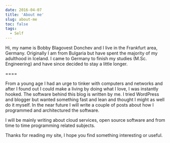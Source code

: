 ```yaml
---
date: 2016-04-07
title: 'About me'
slug: about-me
toc: false
tags:
  - Self
---
```



Hi, my name is Bobby Blagovest Donchev and I live in the Frankfurt area, Germany. Originally I am from Bulgaria but have spent the majority of my adulthood in Iceland.
I came to Germany to finish my studies (M.Sc. Engineering) and have since decided to stay a little longer.

====

From a young age I had an urge to tinker with computers and networks and after I found out I could make a living by doing what I love, I was instantly hooked. The software behind this blog is written by me. I tried WordPress and blogger but wanted something fast and lean and thought I might as well do it myself. In the near future I will write a couple of posts about how I programmed and architectured the software.

I will be mainly writing about cloud services, open source software and from time to time programming related subjects.

Thanks for reading my site, I hope you find something interesting or useful.
